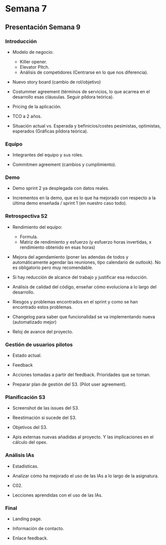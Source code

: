 # Semana 7

## Presentación Semana 9

### Introducción

- Modelo de negocio:

  - Killer opener.
  - Elevator Pitch.
  - Análisis de competidores (Centrarse en lo que nos diferencia).

- Nuevo story board (cambio de rol/objetivo)

- Costummer agreement (términos de servicios, lo que acarrea en el desarrollo esas cláusulas. Seguir píldora teórica).

- Pricing de la aplicación.

- TCO a 2 años.

- Situación actual vs. Esperada y befinicios/costes pesimistas, optimistas, esperados (Gráficas píldora teórica).

### Equipo

- Integrantes del equipo y sus roles.

- Commitmen agreement (cambios y cumplimiento).

### Demo

- Demo sprint 2 ya desplegada con datos reales.

- Incrementos en la demo, que es lo que ha mejorado con respecto a la última demo enseñada / sprint 1 (en nuestro caso todo).

### Retrospectiva S2

- Rendimiento del equipo:

  - Formula.
  - Matriz de rendimiento y esfuerzo (y esfuerzo horas invertidas, x rendimiento obtenido en esas horas)

- Mejora del agendamiento (poner las adendas de todos y automáticamente agendar las reuniones, tipo calendario de outlook). No es obligatorio pero muy recomendable.

- Si hay reducción de alcance del trabajo y justificar esa reducción.

- Análisis de calidad del código, enseñar cómo evoluciona a lo largo del desarrollo.

- Riesgos y problemas encontrados en el sprint y como se han encontrado estos problemas.

- Changelog para saber que funcionalidad se va implementando nueva (automatizado mejor)

- Reloj de avance del proyecto.

### Gestión de usuarios pilotos

- Estado actual.

- Feedback

- Acciones tomadas a partir del feedback. Prioridades que se toman.

- Preparar plan de gestión del S3. (Pilot user agreement).

### Planificación S3

- Screenshot de las issues del S3.

- Reestimación si sucede del S3.

- Objetivos del S3.

- Apis externas nuevas añadidas al proyecto. Y las implicaciones en el cálculo del opex.

### Análisis IAs

- Estadísticas.

- Analizar cómo ha mejorado el uso de las IAs a lo largo de la asignatura.

- C02.

- Lecciones aprendidas con el uso de las IAs.

### Final

- Landing page.

- Información de contacto.

- Enlace feedback.
